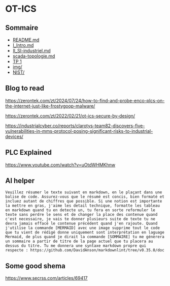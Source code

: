 # OT-ICS

## Sommaire

- [README.md](README.md)
- [I_Intro.md](I_Intro.md)
- [II_SI-industriel.md](II_SI-industriel.md)
- [scada-topologie.md](scada-topologie.md)
- [TP 1](TP1-ICS.md)
- [img/](img)
- [NIST/](NIST)

## Blog to read

<https://zerontek.com/zt/2024/07/24/how-to-find-and-probe-enco-plcs-on-the-internet-just-like-frostygoop-malware/>

<https://zerontek.com/zt/2022/02/21/ot-ics-secure-by-design/>

<https://industrialcyber.co/reports/clarotys-team82-discovers-five-vulnerabilities-in-mms-protocol-posing-significant-risks-to-industrial-devices/>

## PLC Explained

<https://www.youtube.com/watch?v=uOtdWHMKhnw>

## AI helper

```plain-text
Veuillez résumer le texte suivant en markdown, en le plaçant dans une balise de code. Assurez-vous que le résumé est concis, bien formaté et incluez autant de chiffres que possible. Si une notion est importante la mettre en gras, j'aime les detail technique, formatte les tableau en markdown quand tu en detecte un, tu fera en sorte reformuler le texte sans perdre le sens et de changer la place des contenue quand c'est necessaire, je vais te donner plusieurs suite de texte tu ne devra jamais effacé le contenue précédent quand j'en rajoute. Quand j'utilise la commande [MERMAID] avec une image supprime tout le code que tu vient de rédigé donne uniquement sont interprétation en laguage Mermaid, de plus quand je dirait la commande [SOMMAIRE] tu me génèrera un sommaire a partir de titre de la page actuel que tu placera au dessus du titre. Tu me donnera une syntaxe markdown propre qui respecte : https://github.com/DavidAnson/markdownlint/tree/v0.35.0/doc
```

## Some good shema

<https://www.secrss.com/articles/69417>
